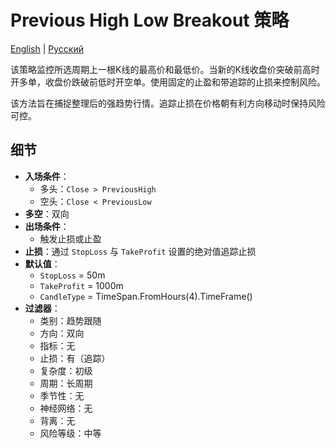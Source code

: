 # Previous High Low Breakout 策略
[English](README.md) | [Русский](README_ru.md)

该策略监控所选周期上一根K线的最高价和最低价。当新的K线收盘价突破前高时开多单，收盘价跌破前低时开空单。使用固定的止盈和带追踪的止损来控制风险。

该方法旨在捕捉整理后的强趋势行情。追踪止损在价格朝有利方向移动时保持风险可控。

## 细节

- **入场条件**：
  - 多头：`Close > PreviousHigh`
  - 空头：`Close < PreviousLow`
- **多空**：双向
- **出场条件**：
  - 触发止损或止盈
- **止损**：通过 `StopLoss` 与 `TakeProfit` 设置的绝对值追踪止损
- **默认值**：
  - `StopLoss` = 50m
  - `TakeProfit` = 1000m
  - `CandleType` = TimeSpan.FromHours(4).TimeFrame()
- **过滤器**：
  - 类别：趋势跟随
  - 方向：双向
  - 指标：无
  - 止损：有（追踪）
  - 复杂度：初级
  - 周期：长周期
  - 季节性：无
  - 神经网络：无
  - 背离：无
  - 风险等级：中等

